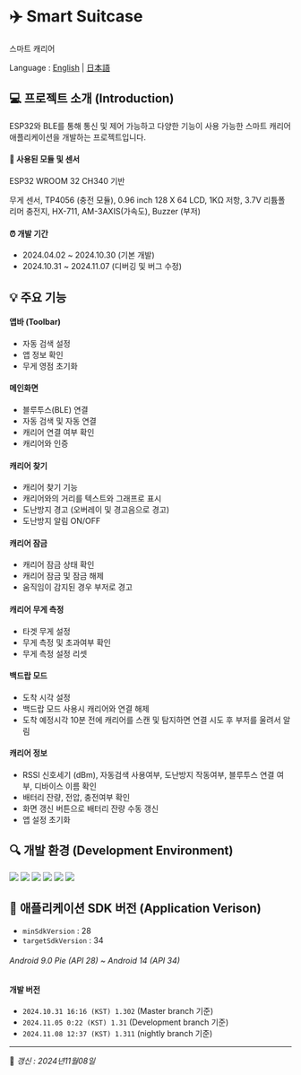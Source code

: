 # ✈️  Smart Suitcase
스마트 캐리어

Language :
[English](/lang/README_EN.md) | [日本語](/lang/README_JA.md)

## 💻 프로젝트 소개 (Introduction)
ESP32와 BLE를 통해 통신 및 제어 가능하고 다양한 기능이 사용 가능한 스마트 캐리어 애플리케이션을 개발하는 프로젝트입니다.

#### 🧷 사용된 모듈 및 센서
ESP32 WROOM 32 CH340 기반

무게 센서, TP4056 (충전 모듈), 0.96 inch 128 X 64 LCD, 1KΩ 저항, 3.7V 리튬폴리머 충전지, HX-711, AM-3AXIS(가속도), Buzzer (부저)

#### ⏰ 개발 기간
- 2024.04.02 ~ 2024.10.30 (기본 개발)
- 2024.10.31 ~ 2024.11.07 (디버깅 및 버그 수정)

## 💡 주요 기능
#### 앱바 (Toolbar)
- 자동 검색 설정
- 앱 정보 확인
- 무게 영점 초기화
#### 메인화면
- 블루투스(BLE) 연결
- 자동 검색 및 자동 연결
- 캐리어 연결 여부 확인
- 캐리어와 인증
#### 캐리어 찾기
- 캐리어 찾기 기능
- 캐리어와의 거리를 텍스트와 그래프로 표시
- 도난방지 경고 (오버레이 및 경고음으로 경고)
- 도난방지 알림 ON/OFF
#### 캐리어 잠금
- 캐리어 잠금 상태 확인
- 캐리어 잠금 및 잠금 해제
- 움직임이 감지된 경우 부저로 경고
#### 캐리어 무게 측정
- 타겟 무게 설정
- 무게 측정 및 초과여부 확인
- 무게 측정 설정 리셋
#### 백드랍 모드
- 도착 시각 설정
- 백드랍 모드 사용시 캐리어와 연결 해제
- 도착 예정시각 10분 전에 캐리어를 스캔 및 탐지하면 연결 시도 후 부저를 울려서 알림
#### 캐리어 정보 
- RSSI 신호세기 (dBm), 자동검색 사용여부, 도난방지 작동여부, 블루투스 연결 여부, 디바이스 이름 확인
- 배터리 잔량, 전압, 충전여부 확인
- 화면 갱신 버튼으로 배터리 잔량 수동 갱신
- 앱 설정 초기화

## 🔍 개발 환경  (Development Environment)
<img src="https://img.shields.io/badge/Android Studio%20-3DDC84?style=flat&logo=Android&logoColor=white"/>  <img src="https://img.shields.io/badge/Arduino%20-00878F?style=flat&logo=Arduino&logoColor=white"/>  <img src="https://img.shields.io/badge/C %20-A8B9CC?style=flat&logo=C&logoColor=white"/> <img src="https://img.shields.io/badge/Java %20-007396?style=flat&logo=Java&logoColor=white"/> <img src="https://img.shields.io/badge/Git %20-F05032?style=flat&logo=Git&logoColor=white"/> <img src="https://img.shields.io/badge/Github %20-181717?style=flat&logo=Github&logoColor=white"/>

## 📲 애플리케이션 SDK 버전 (Application Verison)
- `minSdkVersion` : 28
- `targetSdkVersion` : 34

###### *Android 9.0 Pie (API 28) ~ Android 14 (API 34)* 

#### 개발 버전
- `2024.10.31 16:16 (KST) 1.302` (Master branch 기준)<br>
- `2024.11.05 0:22 (KST) 1.31` (Development branch 기준)<br>
- `2024.11.08 12:37 (KST) 1.311` (nightly branch 기준)

------
📌 *갱신 : 2024년11월08일*
